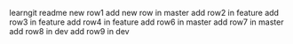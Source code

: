 learngit readme
new row1
add new row in master
add row2 in feature
add row3 in feature
add row4 in feature
add row6 in master
add row7 in master
add row8 in dev
add row9 in dev
